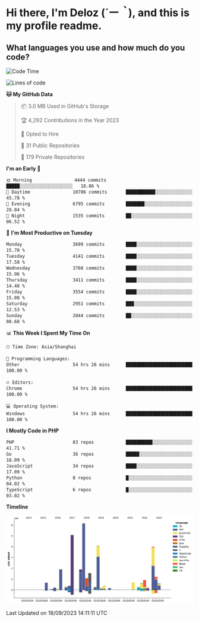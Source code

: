 # **Hi there, I'm Deloz (*´ー｀*), and this is my profile readme.**

## **What languages you use and how much do you code?**

<!--START_SECTION:waka-->
![Code Time](http://img.shields.io/badge/Code%20Time-2%2C419%20hrs%2055%20mins-blue)

![Lines of code](https://img.shields.io/badge/From%20Hello%20World%20I%27ve%20Written-32.9%20million%20lines%20of%20code-blue)

**🐱 My GitHub Data** 

> 📦 3.0 MB Used in GitHub's Storage 
 > 
> 🏆 4,292 Contributions in the Year 2023
 > 
> 💼 Opted to Hire
 > 
> 📜 31 Public Repositories 
 > 
> 🔑 179 Private Repositories 
 > 
**I'm an Early 🐤** 

```text
🌞 Morning                4444 commits        █████░░░░░░░░░░░░░░░░░░░░   18.86 % 
🌆 Daytime                10786 commits       ███████████░░░░░░░░░░░░░░   45.78 % 
🌃 Evening                6795 commits        ███████░░░░░░░░░░░░░░░░░░   28.84 % 
🌙 Night                  1535 commits        ██░░░░░░░░░░░░░░░░░░░░░░░   06.52 % 
```
📅 **I'm Most Productive on Tuesday** 

```text
Monday                   3699 commits        ████░░░░░░░░░░░░░░░░░░░░░   15.70 % 
Tuesday                  4141 commits        ████░░░░░░░░░░░░░░░░░░░░░   17.58 % 
Wednesday                3760 commits        ████░░░░░░░░░░░░░░░░░░░░░   15.96 % 
Thursday                 3411 commits        ████░░░░░░░░░░░░░░░░░░░░░   14.48 % 
Friday                   3554 commits        ████░░░░░░░░░░░░░░░░░░░░░   15.08 % 
Saturday                 2951 commits        ███░░░░░░░░░░░░░░░░░░░░░░   12.53 % 
Sunday                   2044 commits        ██░░░░░░░░░░░░░░░░░░░░░░░   08.68 % 
```


📊 **This Week I Spent My Time On** 

```text
🕑︎ Time Zone: Asia/Shanghai

💬 Programming Languages: 
Other                    54 hrs 26 mins      █████████████████████████   100.00 % 

🔥 Editors: 
Chrome                   54 hrs 26 mins      █████████████████████████   100.00 % 

💻 Operating System: 
Windows                  54 hrs 26 mins      █████████████████████████   100.00 % 
```

**I Mostly Code in PHP** 

```text
PHP                      83 repos            ██████████░░░░░░░░░░░░░░░   41.71 % 
Go                       36 repos            █████░░░░░░░░░░░░░░░░░░░░   18.09 % 
JavaScript               34 repos            ████░░░░░░░░░░░░░░░░░░░░░   17.09 % 
Python                   8 repos             █░░░░░░░░░░░░░░░░░░░░░░░░   04.02 % 
TypeScript               6 repos             █░░░░░░░░░░░░░░░░░░░░░░░░   03.02 % 
```



**Timeline**

![Lines of Code chart](https://raw.githubusercontent.com/deloz/deloz/main/assets/bar_graph.png)


 Last Updated on 18/09/2023 14:11:11 UTC
<!--END_SECTION:waka-->
